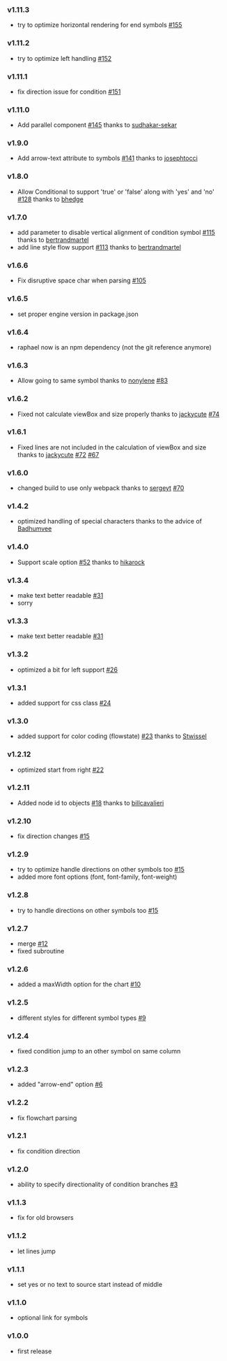 ### v1.11.3

- try to optimize horizontal rendering for end symbols [#155](https://github.com/adrai/flowchart.js/issues/155)

### v1.11.2

- try to optimize left handling [#152](https://github.com/adrai/flowchart.js/issues/152)

### v1.11.1

- fix direction issue for condition [#151](https://github.com/adrai/flowchart.js/issues/151)

### v1.11.0

- Add parallel component [#145](https://github.com/adrai/flowchart.js/pull/145) thanks to [sudhakar-sekar](https://github.com/sudhakar-sekar)

### v1.9.0

- Add arrow-text attribute to symbols [#141](https://github.com/adrai/flowchart.js/pull/#141) thanks to [josephtocci](https://github.com/josephtocci)

### v1.8.0

- Allow Conditional to support 'true' or 'false' along with 'yes' and 'no' [#128](https://github.com/adrai/flowchart.js/pull/#128) thanks to [bhedge](https://github.com/bhedge)

### v1.7.0

- add parameter to disable vertical alignment of condition symbol [#115](https://github.com/adrai/flowchart.js/pull/#115) thanks to [bertrandmartel](https://github.com/bertrandmartel)
- add line style flow support [#113](https://github.com/adrai/flowchart.js/pull/#115) thanks to [bertrandmartel](https://github.com/bertrandmartel)

### v1.6.6

- Fix disruptive space char when parsing [#105](https://github.com/adrai/flowchart.js/pull/#105)

### v1.6.5

- set proper engine version in package.json

### v1.6.4

- raphael now is an npm dependency (not the git reference anymore)

### v1.6.3

- Allow going to same symbol thanks to [nonylene](https://github.com/nonylene) [#83](https://github.com/adrai/flowchart.js/pull/#83)

### v1.6.2

- Fixed not calculate viewBox and size properly thanks to [jackycute](https://github.com/jackycute) [#74](https://github.com/adrai/flowchart.js/issues/#74)

### v1.6.1

- Fixed lines are not included in the calculation of viewBox and size thanks to [jackycute](https://github.com/jackycute) [#72](https://github.com/adrai/flowchart.js/issues/#72) [#67](https://github.com/adrai/flowchart.js/issues/#67)

### v1.6.0

- changed build to use only webpack thanks to [sergeyt](https://github.com/sergeyt) [#70](https://github.com/adrai/flowchart.js/issues/70)

### v1.4.2

- optimized handling of special characters thanks to the advice of [Badhumvee](https://github.com/Badhumvee)

### v1.4.0

- Support scale option [#52](https://github.com/adrai/flowchart.js/pull/52) thanks to [hikarock](https://github.com/hikarock)

### v1.3.4

- make text better readable [#31](https://github.com/adrai/flowchart.js/issues/31)
- sorry

### v1.3.3

- make text better readable [#31](https://github.com/adrai/flowchart.js/issues/31)

### v1.3.2

- optimized a bit for left support [#26](https://github.com/adrai/flowchart.js/issues/26)

### v1.3.1

- added support for css class [#24](https://github.com/adrai/flowchart.js/pull/24)

### v1.3.0

- added support for color coding (flowstate) [#23](https://github.com/adrai/flowchart.js/pull/23) thanks to [Stwissel](https://github.com/Stwissel)

### v1.2.12

- optimized start from right [#22](https://github.com/adrai/flowchart.js/issues/22)

### v1.2.11

- Added node id to objects [#18](https://github.com/adrai/flowchart.js/pull/18) thanks to [billcavalieri](https://github.com/billcavalieri)

### v1.2.10

- fix direction changes [#15](https://github.com/adrai/flowchart.js/issues/15)

### v1.2.9

- try to optimize handle directions on other symbols too [#15](https://github.com/adrai/flowchart.js/issues/15)
- added more font options (font, font-family, font-weight)

### v1.2.8

- try to handle directions on other symbols too [#15](https://github.com/adrai/flowchart.js/issues/15)

### v1.2.7

- merge [#12](https://github.com/adrai/flowchart.js/pull/12)
- fixed subroutine

### v1.2.6

- added a maxWidth option for the chart [#10](https://github.com/adrai/flowchart.js/pull/10)

### v1.2.5

- different styles for different symbol types [#9](https://github.com/adrai/flowchart.js/issues/9)

### v1.2.4

- fixed condition jump to an other symbol on same column

### v1.2.3

- added "arrow-end" option [#6](https://github.com/adrai/flowchart.js/pull/6)

### v1.2.2

- fix flowchart parsing

### v1.2.1

- fix condition direction

### v1.2.0

- ability to specify directionality of condition branches [#3](https://github.com/adrai/flowchart.js/issues/3)

### v1.1.3

- fix for old browsers

### v1.1.2

- let lines jump

### v1.1.1

- set yes or no text to source start instead of middle

### v1.1.0

- optional link for symbols


### v1.0.0

- first release
